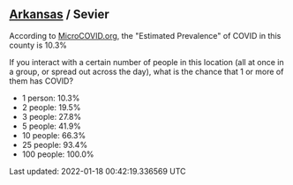 
## [Arkansas](/united-states/arkansas) / Sevier

According to [MicroCOVID.org](http://microcovid.org),
the "Estimated Prevalence" of COVID in this county is 10.3%

If you interact with a certain number of people in this location
(all at once in a group, or spread out across the day), what is the chance that
1 or more of them has COVID?

- 1 person: 10.3%
- 2 people: 19.5%
- 3 people: 27.8%
- 5 people: 41.9%
- 10 people: 66.3%
- 25 people: 93.4%
- 100 people: 100.0%

Last updated: 2022-01-18 00:42:19.336569 UTC
